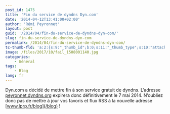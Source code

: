 ```yaml
---
post_id: 1475
title: 'Fin du service de dyndns Dyn.com'
date: '2014-04-12T13:41:00+02:00'
author: 'Rémi Peyronnet'
layout: post
guid: '/2014/04/fin-du-service-de-dyndns-dyn-com/'
slug: fin-du-service-de-dyndns-dyn-com
permalink: /2014/04/fin-du-service-de-dyndns-dyn-com/
tc-thumb-fld: 'a:2:{s:9:"_thumb_id";b:0;s:11:"_thumb_type";s:10:"attachment";}'
image: /files/2017/10/fail_1508001140.jpg
categories:
    - Général
tags:
    - Blog
lang: fr
---
```


Dyn.com a décidé de mettre fin à son service gratuit de dyndns. L’adresse [peyronnet.dyndns.org](http://peyronnet.dyndns.org) expirera donc définitivement le 7 mai 2014. N’oubliez donc pas de mettre à jour vos favoris et flux RSS à la nouvelle adresse [www.lprp.fr/blog](/blog) !